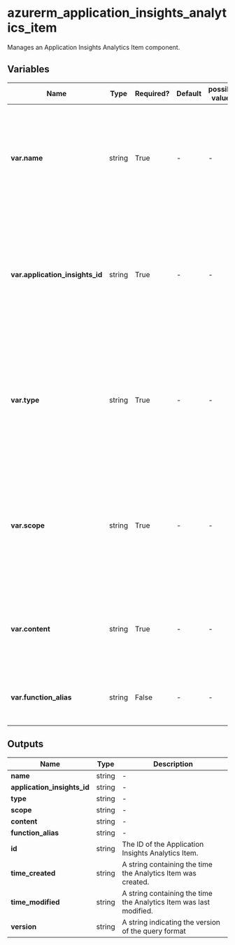 # azurerm_application_insights_analytics_item

Manages an Application Insights Analytics Item component.

## Variables

| Name | Type | Required? | Default  | possible values | Description |
| ---- | ---- | --------- | -------- | ----------- | ----------- |
| **var.name** | string | True | -  |  -  | Specifies the name of the Application Insights Analytics Item. Changing this forces a new resource to be created. | 
| **var.application_insights_id** | string | True | -  |  -  | The ID of the Application Insights component on which the Analytics Item exists. Changing this forces a new resource to be created. | 
| **var.type** | string | True | -  |  -  | The type of Analytics Item to create. Can be one of `query`, `function`, `folder`, `recent`. Changing this forces a new resource to be created. | 
| **var.scope** | string | True | -  |  -  | The scope for the Analytics Item. Can be `shared` or `user`. Changing this forces a new resource to be created. Must be `shared` for functions. | 
| **var.content** | string | True | -  |  -  | The content for the Analytics Item, for example the query text if `type` is `query`. | 
| **var.function_alias** | string | False | -  |  -  | The alias to use for the function. Required when `type` is `function`. | 



## Outputs

| Name | Type | Description |
| ---- | ---- | --------- | 
| **name** | string  | - | 
| **application_insights_id** | string  | - | 
| **type** | string  | - | 
| **scope** | string  | - | 
| **content** | string  | - | 
| **function_alias** | string  | - | 
| **id** | string  | The ID of the Application Insights Analytics Item. | 
| **time_created** | string  | A string containing the time the Analytics Item was created. | 
| **time_modified** | string  | A string containing the time the Analytics Item was last modified. | 
| **version** | string  | A string indicating the version of the query format | 